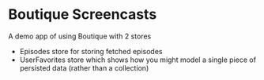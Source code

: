 # Boutique Screencasts

A demo app of using Boutique with 2 stores
* Episodes store for storing fetched episodes
* UserFavorites store which shows how you might model a single
  piece of persisted data (rather than a collection)

